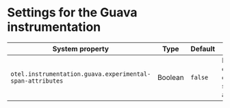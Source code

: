 # Settings for the Guava instrumentation

| System property | Type | Default | Description |
|---|---|---|---|
| `otel.instrumentation.guava.experimental-span-attributes` | Boolean | `false` | Enable the capture of experimental span attributes. |

